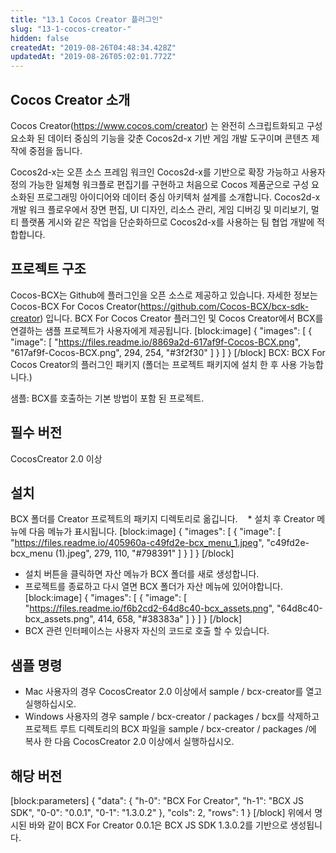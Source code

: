 ```yaml
---
title: "13.1 Cocos Creator 플러그인"
slug: "13-1-cocos-creator-"
hidden: false
createdAt: "2019-08-26T04:48:34.428Z"
updatedAt: "2019-08-26T05:02:01.772Z"
---
```

## Cocos Creator 소개
Cocos Creator(https://www.cocos.com/creator) 는 완전히 스크립트화되고 구성 요소화 된 데이터 중심의 기능을 갖춘 Cocos2d-x 기반 게임 개발 도구이며 콘텐츠 제작에 중점을 둡니다.

Cocos2d-x는 오픈 소스 프레임 워크인 Cocos2d-x를 기반으로 확장 가능하고 사용자 정의 가능한 일체형 워크플로 편집기를 구현하고 처음으로 Cocos 제품군으로 구성 요소화된 프로그래밍 아이디어와 데이터 중심 아키텍처 설계를 소개합니다. Cocos2d-x 개발 워크 플로우에서 장면 편집, UI 디자인, 리소스 관리, 게임 디버깅 및 미리보기, 멀티 플랫폼 게시와 같은 작업을 단순화하므로 Cocos2d-x를 사용하는 팀 협업 개발에 적합합니다.

## 프로젝트 구조
Cocos-BCX는 Github에 플러그인을 오픈 소스로 제공하고 있습니다. 자세한 정보는 Cocos-BCX For Cocos Creator(https://github.com/Cocos-BCX/bcx-sdk-creator) 입니다. BCX For Cocos Creator 플러그인 및 Cocos Creator에서 BCX를 연결하는 샘플 프로젝트가 사용자에게 제공됩니다.
[block:image]
{
  "images": [
    {
      "image": [
        "https://files.readme.io/8869a2d-617af9f-Cocos-BCX.png",
        "617af9f-Cocos-BCX.png",
        294,
        254,
        "#3f2f30"
      ]
    }
  ]
}
[/block]
BCX: BCX For Cocos Creator의 플러그인 패키지 (폴더는 프로젝트 패키지에 설치 한 후 사용 가능합니다.)

샘플: BCX를 호출하는 기본 방법이 포함 된 프로젝트.

## 필수 버전
CocosCreator 2.0 이상

## 설치

BCX 폴더를 Creator 프로젝트의 패키지 디렉토리로 옮깁니다.
   * 설치 후 Creator 메뉴에 다음 메뉴가 표시됩니다.
[block:image]
{
  "images": [
    {
      "image": [
        "https://files.readme.io/405960a-c49fd2e-bcx_menu_1.jpeg",
        "c49fd2e-bcx_menu (1).jpeg",
        279,
        110,
        "#798391"
      ]
    }
  ]
}
[/block]
* 설치 버튼을 클릭하면 자산 메뉴가 BCX 폴더를 새로 생성합니다.
* 프로젝트를 종료하고 다시 열면 BCX 폴더가 자산 메뉴에 있어야합니다.
[block:image]
{
  "images": [
    {
      "image": [
        "https://files.readme.io/f6b2cd2-64d8c40-bcx_assets.png",
        "64d8c40-bcx_assets.png",
        414,
        658,
        "#38383a"
      ]
    }
  ]
}
[/block]
* BCX 관련 인터페이스는 사용자 자신의 코드로 호출 할 수 있습니다.

## 샘플 명령

* Mac 사용자의 경우 CocosCreator 2.0 이상에서 sample / bcx-creator를 열고 실행하십시오.
* Windows 사용자의 경우 sample / bcx-creator / packages / bcx를 삭제하고 프로젝트 루트 디렉토리의 BCX 파일을 sample / bcx-creator / packages /에 복사 한 다음 CocosCreator 2.0 이상에서 실행하십시오.

## 해당 버전
[block:parameters]
{
  "data": {
    "h-0": "BCX For Creator",
    "h-1": "BCX JS SDK",
    "0-0": "0.0.1",
    "0-1": "1.3.0.2"
  },
  "cols": 2,
  "rows": 1
}
[/block]
위에서 명시된 바와 같이 BCX For Creator 0.0.1은 BCX JS SDK 1.3.0.2를 기반으로 생성됩니다.